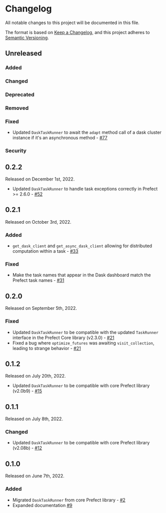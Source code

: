 # Changelog

All notable changes to this project will be documented in this file.

The format is based on [Keep a Changelog](https://keepachangelog.com/en/1.0.0/),
and this project adheres to [Semantic Versioning](https://semver.org/spec/v2.0.0.html).

## Unreleased

### Added

### Changed

### Deprecated

### Removed

### Fixed

- Updated `DaskTaskRunner` to await the `adapt` method call of a dask cluster instance if it's an asynchronous method - [#77](https://github.com/PrefectHQ/prefect-dask/pull/77)

### Security

## 0.2.2

Released on December 1st, 2022.

- Updated `DaskTaskRunner` to handle task exceptions correctly in Prefect >= 2.6.0 - [#52](https://github.com/PrefectHQ/prefect-dask/pull/52)

## 0.2.1

Released on October 3rd, 2022.

### Added

- `get_dask_client` and `get_async_dask_client` allowing for distributed computation within a task - [#33](https://github.com/PrefectHQ/prefect-dask/pull/33)

### Fixed

- Make the task names that appear in the Dask dashboard match the Prefect task names - [#31](https://github.com/PrefectHQ/prefect-dask/pull/31)

## 0.2.0

Released on September 5th, 2022.

### Fixed

- Updated `DaskTaskRunner` to be compatible with the updated `TaskRunner` interface in the Prefect Core library (v2.3.0) - [#21](https://github.com/PrefectHQ/prefect-dask/pull/21)
- Fixed a bug where `optimize_futures` was awaiting `visit_collection`, leading to strange behavior - [#21](https://github.com/PrefectHQ/prefect-dask/pull/21)

## 0.1.2

Released on July 20th, 2022.

- Updated `DaskTaskRunner` to be compatible with core Prefect library (v2.0b9) - [#15](https://github.com/PrefectHQ/prefect-dask/pull/15)

## 0.1.1

Released on July 8th, 2022.

### Changed

- Updated `DaskTaskRunner` to be compatible with core Prefect library (v2.08b) - [#12](https://github.com/PrefectHQ/prefect-dask/pull/12)

## 0.1.0

Released on June 7th, 2022.

### Added

- Migrated `DaskTaskRunner` from core Prefect library - [#2](https://github.com/PrefectHQ/prefect-dask/pull/2)
- Expanded documentation [#9](https://github.com/PrefectHQ/prefect-dask/pull/9)
